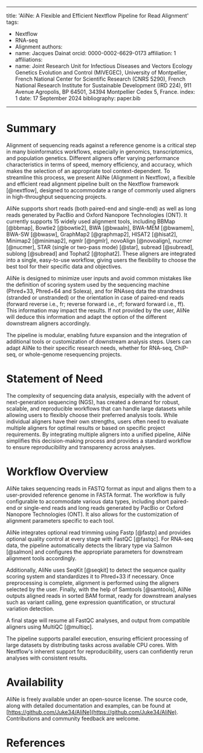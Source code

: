 
---
title: 'AliNe: A Flexible and Efficient Nextflow Pipeline for Read Alignment'
tags:
  - Nextflow
  - RNA-seq
  - Alignment
authors:
  - name: Jacques Dainat
    orcid: 0000-0002-6629-0173
    affiliation: 1
affiliations:
 - name: Joint Research Unit for Infectious Diseases and Vectors Ecology Genetics Evolution and Control (MIVEGEC), University of Montpellier, French National Center for Scientific Research (CNRS 5290), French National Research Institute for Sustainable Development (IRD 224), 911 Avenue Agropolis, BP 64501, 34394 Montpellier Cedex 5, France.
   index: 1
date: 17 September 2024
bibliography: paper.bib
---

# Summary

Alignment of sequencing reads against a reference genome is a critical step in many bioinformatics workflows, especially in genomics, transcriptomics, and population genetics. Different aligners offer varying performance characteristics in terms of speed, memory efficiency, and accuracy, which makes the selection of an appropriate tool context-dependent. To streamline this process, we present AliNe (Alignment in Nextflow), a flexible and efficient read alignment pipeline built on the Nextflow framework [@nextflow], designed to accommodate a range of commonly used aligners in high-throughput sequencing projects.

AliNe supports short reads (both paired-end and single-end) as well as long reads generated by PacBio and Oxford Nanopore Technologies (ONT). It currently supports 15 widely used alignment tools, including BBMap [@bbmap], Bowtie2 [@bowtie2], BWA [@bwaaln], BWA-MEM [@bwamem], BWA-SW [@bwasw], GraphMap2 [@graphmap2], HISAT2 [@hisat2], Minimap2 [@minimap2], ngmlr [@ngmlr], novoAlign [@novoalign], nucmer [@nucmer], STAR (single or two-pass mode) [@star], subread [@subread], sublong [@subread] and Tophat2 [@tophat2]. These aligners are integrated into a single, easy-to-use workflow, giving users the flexibility to choose the best tool for their specific data and objectives.

AliNe is designed to minimize user inputs and avoid common mistakes like the definition of scoring system used by the sequencing machine (Phred+33, Phred+64 and Solexa), and for RNAseq data the strandness (stranded or unstranded) or the orientation in case of paired-end reads (forward reverse i.e., fr; reverse forward i.e., rf; forward forward i.e., ff). This information may impact the results. If not provided by the user, AliNe will deduce this information and adapt the option of the different downstream aligners accordingly.

The pipeline is modular, enabling future expansion and the integration of additional tools or customization of downstream analysis steps. Users can adapt AliNe to their specific research needs, whether for RNA-seq, ChIP-seq, or whole-genome resequencing projects.

# Statement of Need

The complexity of sequencing data analysis, especially with the advent of next-generation sequencing (NGS), has created a demand for robust, scalable, and reproducible workflows that can handle large datasets while allowing users to flexibly choose their preferred analysis tools. While individual aligners have their own strengths, users often need to evaluate multiple aligners for optimal results or based on specific project requirements. By integrating multiple aligners into a unified pipeline, AliNe simplifies this decision-making process and provides a standard workflow to ensure reproducibility and transparency across analyses.

# Workflow Overview

AliNe takes sequencing reads in FASTQ format as input and aligns them to a user-provided reference genome in FASTA format. The workflow is fully configurable to accommodate various data types, including short paired-end or single-end reads and long reads generated by PacBio or Oxford Nanopore Technologies (ONT). It also allows for the customization of alignment parameters specific to each tool.

AliNe integrates optional read trimming using Fastp [@fastp] and provides optional quality control at every stage with FastQC [@fastqc]. For RNA-seq data, the pipeline automatically detects the library type via Salmon [@salmon] and configures the appropriate parameters for downstream alignment tools accordingly.

Additionally, AliNe uses SeqKit [@seqkit] to detect the sequence quality scoring system and standardizes it to Phred+33 if necessary. Once preprocessing is complete, alignment is performed using the aligners selected by the user. Finally, with the help of Samtools [@samtools], AliNe outputs aligned reads in sorted BAM format, ready for downstream analyses such as variant calling, gene expression quantification, or structural variation detection.

A final stage will resume all FastQC analyses, and output from compatible aligners using MultiQC [@multiqc]. 

The pipeline supports parallel execution, ensuring efficient processing of large datasets by distributing tasks across available CPU cores. With Nextflow's inherent support for reproducibility, users can confidently rerun analyses with consistent results.

# Availability

AliNe is freely available under an open-source license. The source code, along with detailed documentation and examples, can be found at [https://github.com/Juke34/AliNe](https://github.com/Juke34/AliNe). Contributions and community feedback are welcome.

# References